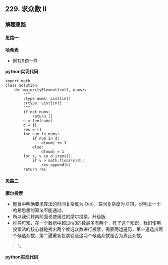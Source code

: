 ## 229. 求众数 II
### 解题思路
#### 思路一
**哈希表**
- 同129题一样

**python实现代码**
```
import math
class Solution:
    def majorityElement(self, nums):
        """
        :type nums: List[int]
        :rtype: List[int]
        """
        if not nums:
            return []
        n = len(nums)
        d = {}
        res = []
        for num in nums:
            if num in d:
                d[num] += 1
            else:
                d[num] = 1
        for k, v in d.items():
            if v > math.floor(n/3):
                res.append(k)
        return res

```

#### 思路二
**摩尔投票**
- 题目中明确要求算法的时间复杂度为 O(n)，空间复杂度为 O(1)。说明上一个哈希思想的算法不能通过。
- 所以我们转向前面也使用过的摩尔投票。升级版
- 推导可知，在一个数组中超过n/3的数最多有两个，有了这个知识，我们使用投票法的核心就是找出两个候选众数进行投票，需要两边遍历，第一遍选出两个候选众数，第二遍重新投票验证这两个候选众数是否为真正众数。
> 1、

**python实现代码**
```


```

